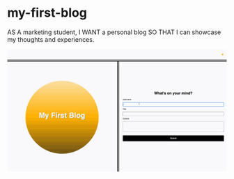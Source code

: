 # my-first-blog

AS A marketing student,
I WANT a personal blog
SO THAT I can showcase my thoughts and experiences.

![A user adds a blog through a form, then the post appears on the following page.](./assets/100-web-apis-challenge-demo.gif)
